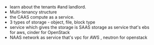 * learn about the tenants #and landlord.
* Multi-tenancy structure
* the CAAS compute as a service.
* 3 types of storage - object, file, block type
 * service which gives the storage is SAAS storage as service that's ebs for aws, cinder for OpenStack
* NAAS network as service that's vpc for AWS , neutron for openstack 
